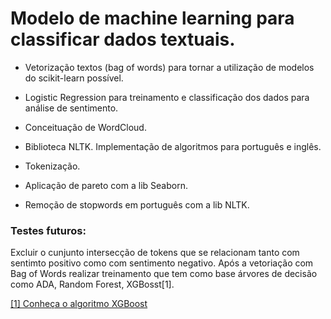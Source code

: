 # Modelo de machine learning para classificar dados textuais.

- Vetorização textos (bag of words) para tornar a utilização de modelos do scikit-learn possível.

- Logistic Regression para treinamento e classificação dos dados para análise de sentimento.

- Conceituação de WordCloud.

- Biblioteca NLTK. Implementação de algoritmos para português e inglês.

- Tokenização.

- Aplicação de pareto com a lib Seaborn.

- Remoção de stopwords em português com a lib NLTK.

### Testes futuros:

Excluir o cunjunto intersecção de tokens que se relacionam tanto com sentimto positivo como com sentimento negativo.
Após a vetoriação com Bag of Words realizar treinamento que tem como base árvores de decisão como ADA, Random Forest, XGBosst[1].

[[1] Conheça o algoritmo XGBoost](https://www.datageeks.com.br/xgboost/) 
